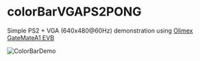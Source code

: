 # colorBarVGAPS2PONG

Simple PS2 + VGA (640x480@60Hz) demonstration using [Olimex GateMateA1 EVB](https://www.olimex.com/Products/FPGA/GateMate/GateMateA1-EVB/open-source-hardware)

![ColorBarDemo](gatemateVGA_olimex.jpg)
